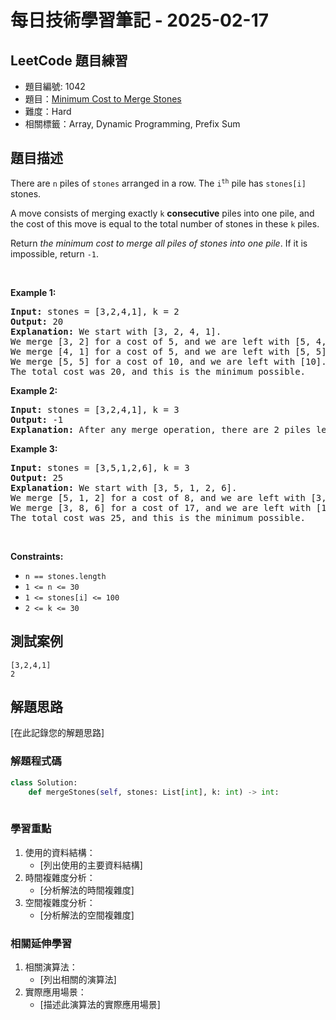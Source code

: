 # 每日技術學習筆記 - 2025-02-17

## LeetCode 題目練習
- 題目編號: 1042
- 題目：[Minimum Cost to Merge Stones](https://leetcode.com/problems/minimum-cost-to-merge-stones)
- 難度：Hard
- 相關標籤：Array, Dynamic Programming, Prefix Sum

## 題目描述
<p>There are <code>n</code> piles of <code>stones</code> arranged in a row. The <code>i<sup>th</sup></code> pile has <code>stones[i]</code> stones.</p>

<p>A move consists of merging exactly <code>k</code> <strong>consecutive</strong> piles into one pile, and the cost of this move is equal to the total number of stones in these <code>k</code> piles.</p>

<p>Return <em>the minimum cost to merge all piles of stones into one pile</em>. If it is impossible, return <code>-1</code>.</p>

<p>&nbsp;</p>
<p><strong class="example">Example 1:</strong></p>

<pre>
<strong>Input:</strong> stones = [3,2,4,1], k = 2
<strong>Output:</strong> 20
<strong>Explanation:</strong> We start with [3, 2, 4, 1].
We merge [3, 2] for a cost of 5, and we are left with [5, 4, 1].
We merge [4, 1] for a cost of 5, and we are left with [5, 5].
We merge [5, 5] for a cost of 10, and we are left with [10].
The total cost was 20, and this is the minimum possible.
</pre>

<p><strong class="example">Example 2:</strong></p>

<pre>
<strong>Input:</strong> stones = [3,2,4,1], k = 3
<strong>Output:</strong> -1
<strong>Explanation:</strong> After any merge operation, there are 2 piles left, and we can&#39;t merge anymore.  So the task is impossible.
</pre>

<p><strong class="example">Example 3:</strong></p>

<pre>
<strong>Input:</strong> stones = [3,5,1,2,6], k = 3
<strong>Output:</strong> 25
<strong>Explanation:</strong> We start with [3, 5, 1, 2, 6].
We merge [5, 1, 2] for a cost of 8, and we are left with [3, 8, 6].
We merge [3, 8, 6] for a cost of 17, and we are left with [17].
The total cost was 25, and this is the minimum possible.
</pre>

<p>&nbsp;</p>
<p><strong>Constraints:</strong></p>

<ul>
	<li><code>n == stones.length</code></li>
	<li><code>1 &lt;= n &lt;= 30</code></li>
	<li><code>1 &lt;= stones[i] &lt;= 100</code></li>
	<li><code>2 &lt;= k &lt;= 30</code></li>
</ul>


## 測試案例
```
[3,2,4,1]
2
```

## 解題思路
[在此記錄您的解題思路]


### 解題程式碼
```python
class Solution:
    def mergeStones(self, stones: List[int], k: int) -> int:
        
```

### 學習重點
1. 使用的資料結構：
   - [列出使用的主要資料結構]
2. 時間複雜度分析：
   - [分析解法的時間複雜度]
3. 空間複雜度分析：
   - [分析解法的空間複雜度]

### 相關延伸學習
1. 相關演算法：
   - [列出相關的演算法]
2. 實際應用場景：
   - [描述此演算法的實際應用場景]
